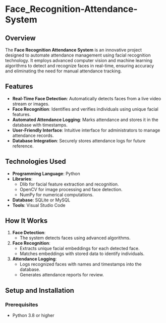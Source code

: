 # Face_Recognition-Attendance-System

## Overview
The **Face Recognition Attendance System** is an innovative project designed to automate attendance management using facial recognition technology. 
It employs advanced computer vision and machine learning algorithms to detect and recognize faces in real-time, ensuring accuracy and eliminating the need for manual attendance tracking.

## Features
- **Real-Time Face Detection**: Automatically detects faces from a live video stream or images.
- **Face Recognition**: Identifies and verifies individuals using unique facial features.
- **Automated Attendance Logging**: Marks attendance and stores it in the database with timestamps.
- **User-Friendly Interface**: Intuitive interface for administrators to manage attendance records.
- **Database Integration**: Securely stores attendance logs for future reference.

## Technologies Used
- **Programming Language**: Python
- **Libraries**:
  - Dlib for facial feature extraction and recognition.
  - OpenCV for image processing and face detection.
  - NumPy for numerical computations.
- **Database**: SQLite or MySQL
- **Tools**: Visual Studio Code 

## How It Works
1. **Face Detection**:
   - The system detects faces using advanced algorithms.
2. **Face Recognition**:
   - Extracts unique facial embeddings for each detected face.
   - Matches embeddings with stored data to identify individuals.
3. **Attendance Logging**:
   - Logs recognized faces with names and timestamps into the database.
   - Generates attendance reports for review.

## Setup and Installation
### Prerequisites
- Python 3.8 or higher
